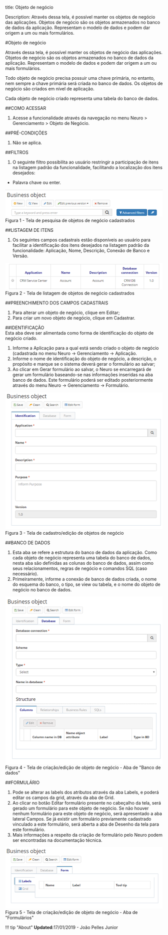 title: Objeto de negócio  

Description: Através dessa tela, é possível manter os objetos de negócio das aplicações. Objetos de negócio são os objetos armazenados no banco de dados da aplicação. Representam o modelo de dados e podem dar origem a um ou mais formulários.  

#Objeto de negócio   

Através dessa tela, é possível manter os objetos de negócio das aplicações. Objetos de negócio são os objetos armazenados no banco de dados da aplicação. Representam o modelo de dados e podem dar origem a um ou mais formulários.  

Todo objeto de negócio precisa possuir uma chave primária, no entanto, nem sempre a chave primária será criada no banco de dados. Os objetos de negócio são criados em nível de aplicação.  

Cada objeto de negócio criado representa uma tabela do banco de dados.  

##COMO ACESSAR  
1.	Acesse a funcionalidade através da navegação no menu Neuro > Gerenciamento > Objeto de Negócio.  

##PRÉ-CONDIÇÕES  
1.	Não se aplica.  

##FILTROS
1.	O seguinte filtro possibilita ao usuário restringir a participação de itens na listagem padrão da funcionalidade, facilitando a localização dos itens desejados:    
*	Palavra chave ou enter.    

![Screenshot](images/business-object-filter.png)  
Figura 1 - Tela de pesquisa de objetos de negócio cadastrados  

##LISTAGEM DE ITENS  
1.	Os seguintes campos cadastrais estão disponíveis ao usuário para facilitar a identificação dos itens desejados na listagem padrão da funcionalidade: Aplicação, Nome, Descrição, Conexão de Banco e Versão.    

![Screenshot](images/business-object-listing.png)  
Figura 2 - Tela de listagem de objetos de negócio cadastrados  

##PREENCHIMENTO DOS CAMPOS CADASTRAIS  
1.	Para alterar um objeto de negócio, clique em Editar;    
2.	Para criar um novo objeto de negócio, clique em Cadastrar.    

##IDENTIFICAÇÃO  
Esta aba deve ser alimentada como forma de identificação do objeto de negócio criado.    
1.	Informe a Aplicação para a qual está sendo criado o objeto de negócio (cadastrada no menu Neuro → Gerenciamento → Aplicação.    
2.	Informe o nome de identificação do objeto de negócio, a descrição, o propósito e marque se o sistema deverá gerar o formulário ao salvar;    
3.	Ao clicar em Gerar formulário ao salvar, o Neuro se encarregará de gerar um formulário baseando-se nas informações inseridas na aba banco de dados. Este formulário poderá ser editado posteriormente através do menu Neuro → Gerenciamento → Formulário.    

![Screenshot](images/business-object-identification.png)  
Figura 3 - Tela de cadastro/edição de objetos de negócio  

##BANCO DE DADOS
1.	Esta aba se refere a estrutura do banco de dados da aplicação. Como cada objeto de negócio representa uma tabela do banco de dados, nesta aba são definidas as colunas do banco de dados, assim como seus relacionamentos, regras de negócio e comandos SQL (caso necessário).    
2.	Primeiramente, informe a conexão de banco de dados criada, o nome do esquema do banco, o tipo, se view ou tabela, e o nome do objeto de negócio no banco de dados.    

![Screenshot](images/business-object-database.png)  
Figura 4 - Tela de criação/edição de objeto de negócio - Aba de "Banco de dados"  

##FORMULÁRIO
1.	Pode se alterar as labels dos atributos através da aba Labels, e poderá editar os campos da grid, através da aba de Grid.    
2.	Ao clicar no botão Editar formulário presente no cabeçalho da tela, será gerado um formulário para este objeto de negócio. Se não houver nenhum formulário para este objeto de negócio, será apresentado a aba lateral Campos. Se já existir um formulário previamente cadastrado vinculado a este formulário, será aberta a aba de Desenho da tela para este formulário.    
3.	Mais informações a respeito da criação de formulário pelo Neuro podem ser encontradas na documentação técnica.     

![Screenshot](images/business-object-form.png)  
Figura 5 - Tela de criação/edição de objeto de negócio - Aba de "Formulários"  

!!! tip "About"
    <b>Updated:</b>17/01/2019 - João Pelles Junior
